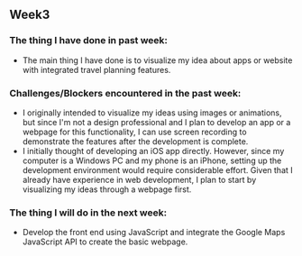 ## Week3

### The thing I have done in past week:

- The main thing I have done is to visualize my idea about apps or website with integrated travel planning features.

### Challenges/Blockers encountered in the past week:

- I originally intended to visualize my ideas using images or animations, but since I'm not a design professional and I plan to develop an app or a webpage for this functionality, I can use screen recording to demonstrate the features after the development is complete.
- I initially thought of developing an iOS app directly. However, since my computer is a Windows PC and my phone is an iPhone, setting up the development environment would require considerable effort. Given that I already have experience in web development, I plan to start by visualizing my ideas through a webpage first.



### The thing I will do in the next week:

- Develop the front end using JavaScript and integrate the Google Maps JavaScript API to create the basic webpage.

